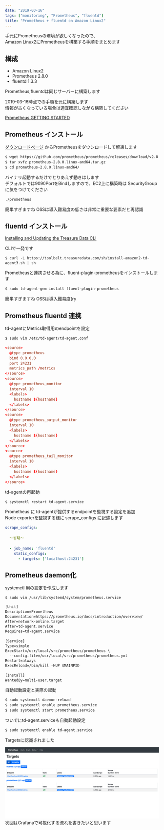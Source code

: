 ```yaml
---
date: "2019-03-16"
tags: ["monitoring", "Prometheus", "fluentd"]
title: "Prometheus + fluentd on Amazon Linux2"
---
```


手元にPrometheusの環境が欲しくなったので、  
Amazon Linux2にPrometheusを構築する手順をまとめます

## 構成

- Amazon Linux2
- Prometheus 2.8.0
- fluentd 1.3.3

Prometheus,fluentdは同じサーバーに構築します

2019-03-16時点での手順を元に構築します  
情報が古くなっている場合は適宜確認しながら構築してください

[Prometheus GETTING STARTED](https://prometheus.io/docs/prometheus/latest/getting_started/)

## Prometheus インストール

[ダウンロードページ](https://prometheus.io/download/) からPrometheusをダウンロードして解凍します

```bash
$ wget https://github.com/prometheus/prometheus/releases/download/v2.8.0/prometheus-2.8.0.linux-amd64.tar.gz
$ tar xvfz prometheus-2.8.0.linux-amd64.tar.gz
$ cd prometheus-2.8.0.linux-amd64/
```

バイナリ起動するだけでとりあえず動きはします  
デフォルトでは9090PortをBindしますので、EC2上に構築時は SecurityGroup に気をつけてください

```bash
./prometheus
```

簡単すぎますね OSSは導入難易度の低さは非常に重要な要素だと再認識

## fluentd インストール

[Installing and Updating the Treasure Data CLI](https://support.treasuredata.com/hc/en-us/articles/360001525887-Installing-and-Updating-the-Treasure-Data-CLI#Amazon%20Linux)

CLIで一発です

```
$ curl -L https://toolbelt.treasuredata.com/sh/install-amazon2-td-agent3.sh | sh
```

Prometheusと連携させる為に、fluent-plugin-prometheusをインストールします

```bash
$ sudo td-agent-gem install fluent-plugin-prometheus
```

簡単すぎますね OSSは導入難易度(ry

## Prometheus fluentd 連携

td-agentにMetrics取得用のendpointを設定  

```bash
$ sudo vim /etc/td-agent/td-agent.conf
```

```vim:title=/etc/td-agent/td-agent.conf
<source>
  @type prometheus
  bind 0.0.0.0
  port 24231
  metrics_path /metrics
</source>
<source>
  @type prometheus_monitor
  interval 10
  <labels>
    hostname ${hostname}
  </labels>
</source>
<source>
  @type prometheus_output_monitor
  interval 10
  <labels>
    hostname ${hostname}
  </labels>
</source>
<source>
  @type prometheus_tail_monitor
  interval 10
  <labels>
    hostname ${hostname}
  </labels>
</source>
```

td-agentの再起動

```bash
$ systemctl restart td-agent.service
```

Prometheus に td-agentが提供するendpointを監視する設定を追加  
Node exporterを監視する様に scrape_configs に記述します

```vim:title=prometheus.yml
scrape_configs:

  〜省略〜

  - job_name: 'fluentd'
    static_configs:
      - targets: ['localhost:24231']
```


## Prometheus daemon化

systemctl 用の設定を作成します

```
$ sudo vim /usr/lib/systemd/system/prometheus.service
```

```vim:title=/usr/lib/systemd/system/prometheus.service
[Unit]
Description=Prometheus
Documentation=https://prometheus.io/docs/introduction/overview/
After=network-online.target
After=td-agent.service
Requires=td-agent.service

[Service]
Type=simple
ExecStart=/usr/local/src/prometheus/prometheus \
  --config.file=/usr/local/src/prometheus/prometheus.yml
Restart=always
ExecReload=/bin/kill -HUP $MAINPID

[Install]
WantedBy=multi-user.target
```

自動起動設定と実際の起動

```bash
$ sudo systemctl daemon-reload
$ sudo systemctl enable prometheus.service
$ sudo systemctl start prometheus.service
```

ついでにtd-agent.serviceも自動起動設定

```bash
$ sudo systemctl enable td-agent.service
```

Targetsに認識されました

![PrometheusTarget.png](PrometheusTarget.png)
次回はGrafanaで可視化する流れを書きたいと思います
